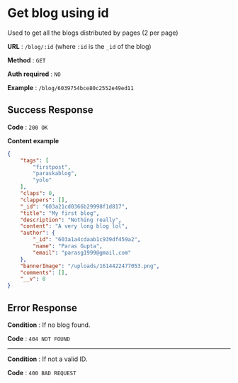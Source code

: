 # Get blog using id

Used to get all the blogs distributed by pages (2 per page)

**URL** : `/blog/:id` (where `:id` is the `_id` of the blog)

**Method** : `GET`

**Auth required** : `NO`

**Example** : `/blog/6039754bce80c2552e49ed11`

## Success Response

**Code** : `200 OK`

**Content example**

```json
{
    "tags": [
        "firstpost",
        "paraskablog",
        "yolo"
    ],
    "claps": 0,
    "clappers": [],
    "_id": "603a21cd0366b29998f1d817",
    "title": "My first blog",
    "description": "Nothing really",
    "content": "A very long blog lol",
    "author": {
        "_id": "603a1a4cdaab1c939df459a2",
        "name": "Paras Gupta",
        "email": "parasg1999@gmail.com"
    },
    "bannerImage": "/uploads/1614422477053.png",
    "comments": [],
    "__v": 0
}
```

## Error Response

**Condition** : If no blog found.

**Code** : `404 NOT FOUND`

---

**Condition** : If not a valid ID.

**Code** : `400 BAD REQUEST`